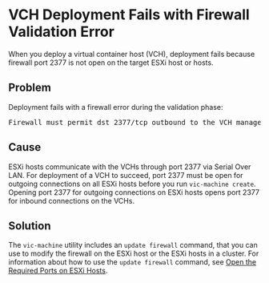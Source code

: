 # VCH Deployment Fails with Firewall Validation Error #
When you deploy a virtual container host (VCH), deployment fails because firewall port 2377 is not open on the target ESXi host or hosts.

## Problem ##
Deployment fails with a firewall error during the validation phase: 

<pre>Firewall must permit dst 2377/tcp outbound to the VCH management interface</pre>

## Cause ##

ESXi hosts communicate with the VCHs through port 2377 via Serial Over LAN. For deployment of a VCH to succeed, port 2377 must be open for outgoing connections on all ESXi hosts before you run `vic-machine create`. Opening port 2377 for outgoing connections on ESXi hosts opens port 2377 for inbound connections on the VCHs.

## Solution ##

The `vic-machine` utility includes an `update firewall` command, that you can use to modify the firewall on the ESXi host or the ESXi hosts in a cluster. For information about how to use the `update firewall` command, see [Open the Required Ports on ESXi Hosts](open_ports_on_hosts.md).